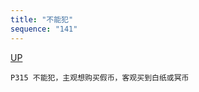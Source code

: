 ```yaml
---
title: "不能犯"
sequence: "141"
---
```


[UP](/law/criminal-law-index.html)


```text
P315 不能犯，主观想购买假币，客观买到白纸或冥币
```
